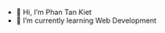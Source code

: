 - 👋 Hi, I’m Phan Tan Kiet
- 🌱 I’m currently learning Web Development

<!---
phaniel1111/phaniel1111 is a ✨ special ✨ repository because its `README.md` (this file) appears on your GitHub profile.
You can click the Preview link to take a look at your changes.
--->
